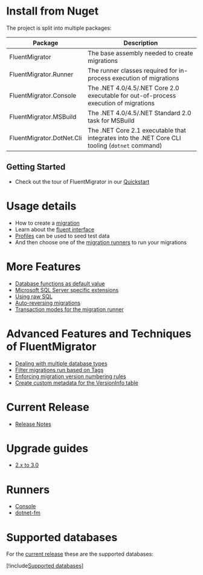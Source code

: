 # Install from Nuget

The project is split into multiple packages:

Package | Description
--------|-------------
FluentMigrator | The base assembly needed to create migrations
FluentMigrator.Runner | The runner classes required for in-process execution of migrations
FluentMigrator.Console | The .NET 4.0/4.5/.NET Core 2.0 executable for out-of-process execution of migrations
FluentMigrator.MSBuild | The .NET 4.0/4.5/.NET Standard 2.0 task for MSBuild
FluentMigrator.DotNet.Cli | The .NET Core 2.1 executable that integrates into the .NET Core CLI tooling (`dotnet` command)

## Getting Started

* Check out the tour of FluentMigrator in our [Quickstart](xref:quickstart.md)

# Usage details

* How to create a [migration](xref:migration-example.md)
* Learn about the [fluent interface](fluent-interface.md)
* [Profiles](profiles.md) can be used to seed test data
* And then choose one of the [migration runners](migration-runners.md) to run your migrations

# More Features

* [Database functions as default value](xref:db-functions)
* [Microsoft SQL Server specific extensions](xref:sql-server-extensions.md)
* [Using raw SQL](xref:raw-sql)
* [Auto-reversing migrations](xref:migration-auto-reversing)
* [Transaction modes for the migration runner](xref:migration-transaction-behavior)

# Advanced Features and Techniques of FluentMigrator

* [Dealing with multiple database types](multi-db-support.md)
* [Filter migrations run based on Tags](xref:migration-filter-tags)
* [Enforcing migration version numbering rules](xref:migration-attribute-custom)
* [Create custom metadata for the VersionInfo table](xref:version-table-metadata)

# Current Release

* [Release Notes](https://github.com/fluentmigrator/fluentmigrator/releases)

# Upgrade guides

* [2.x to 3.0](xref:upgrade-guide-2.0-to-3.0)

# Runners

* [Console](xref:runner-console)
* [dotnet-fm](xref:dotnet-fm)

# Supported databases

For the [current release](https://github.com/fluentmigrator/fluentmigrator/releases/latest) these are the supported databases:

[!include[Supported databases](../snippets/supported-databases.md)]

